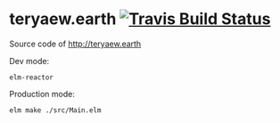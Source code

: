 # teryaew.earth [![Travis Build Status][travis-img]][travis]

[travis-img]: https://img.shields.io/travis/teryaew/teryaew.earth/master.svg
[travis]:     https://travis-ci.org/teryaew/teryaew.earth?branch=master

Source code of http://teryaew.earth


Dev mode:

```
elm-reactor
```

Production mode:

```
elm make ./src/Main.elm
```
